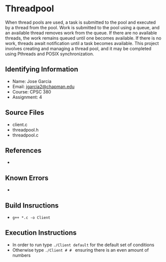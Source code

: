 # Threadpool
When thread pools are used, a task is submitted to the pool and executed by a thread from the pool. Work is submitted to the pool using a queue, and an available thread removes work from the queue. If there are no available threads, the work remains queued until one becomes available. If there is no work, threads await notification until a task becomes available. This project involves creating and managing a thread pool, and it may be completed using Pthreads and POSIX synchronization.

## Identifying Information

* Name: Jose Garcia 
* Email: jgarcia2@chapman.edu 
* Course: CPSC 380
* Assignment: 4

## Source Files

* client.c
* threadpool.h
* threadpool.c

## References

* 

## Known Errors

*

## Build Insructions

* <code>g++ *.c -o Client</code>

## Execution Instructions

* In order to run type  <code>./Client default</code> for the default set of conditions
* Otherwise type <code>./Client # # </code> ensuring there is an even amount of numbers 

